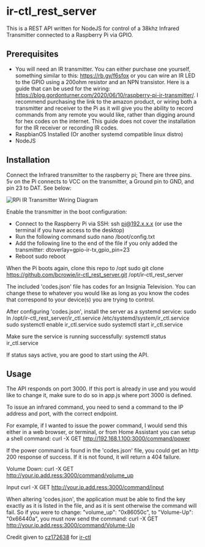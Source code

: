 # ir-ctl_rest_server
This is a REST API written for NodeJS for control of a 38khz Infrared Transmitter connected to a Raspberry Pi via GPIO.

## Prerequisites

- You will need an IR transmitter. You can either purchase one yourself, something similar to this: https://rb.gy/f6sfox or you can wire an IR LED to the GPIO using a 200ohm resistor and an NPN transistor. Here is a guide that can be used for the wiring: https://blog.gordonturner.com/2020/06/10/raspberry-pi-ir-transmitter/. I recommend purchasing the link to the amazon product, or wiring both a transmitter and receiver to the Pi as it will give you the ability to record commands from any remote you would like, rather than digging around for hex codes on the internet. This guide does not cover the installation for the IR receiver or recording IR codes.
- RaspbianOS Installed (Or another systemd compatible linux distro)
- NodeJS

## Installation

Connect the Infrared transmitter to the raspberry pi; There are three pins. 5v on the Pi connects to VCC on the transmitter, a Ground pin to GND, and pin 23 to DAT. See below:

![RPi IR Transmitter Wiring Diagram](https://imgur.com/Pn6BZhy "RPi IR Transmitter Wiring Diagram")

Enable the transmitter in the boot configuration:

- Connect to the Raspberry Pi via SSH: ssh pi@192.x.x.x (or use the terminal if you have access to the desktop)
- Run the following command
    sudo nano /boot/config.txt
- Add the following line to the end of the file if you only added the transmitter:
    dtoverlay=gpio-ir-tx,gpio_pin=23
- Reboot
    sudo reboot


When the Pi boots again, clone this repo to /opt
    sudo git clone https://github.com/bcrowie/ir-ctl_rest_server.git /opt/ir-ctl_rest_server

The included 'codes.json' file has codes for an Insignia Television. You can change these to whatever you would like as long as you know the codes that correspond to your device(s) you are trying to control.

After configuring 'codes.json', install the server as a systemd service:
    sudo ln /opt/ir-ctl_rest_server/ir_ctl.service /etc/systemd/system/ir_ctl.service
    sudo systemctl enable ir_ctl.service
    sudo systemctl start ir_ctl.service

Make sure the service is running successfully:
    systemctl status ir_ctl.service

If status says active, you are good to start using the API.

## Usage

The API responds on port 3000. If this port is already in use and you would like to change it, make sure to do so in app.js where port 3000 is defined.

To issue an infrared command, you need to send a command to the IP address and port, with the correct endpoint. 

For example, if I wanted to issue the power command, I would send this either in a web browser, or terminal, or from Home Assistant you can setup a shell command:
    curl -X GET http://192.168.1.100:3000/command/power

If the power command is found in the 'codes.json' file, you could get an http 200 response of success. If it is not found, it will return a 404 failure.

Volume Down:
    curl -X GET http://your.ip.add.ress:3000/command/volume_up

Input
    curl -X GET http://your.ip.add.ress:3000/command/input

When altering 'codes.json', the application must be able to find the key exactly as it is listed in the file, and as it is sent otherwise the command will fail. So if you were to change:
    "volume_up": "0x86050c",
to
    "Volume-Up": "0x66440a",
you must now send the command:
    curl -X GET http://your.ip.add.ress:3000/command/Volume-Up

Credit given to [cz172638](https://github.com/cz172638) for [ir-ctl](https://github.com/cz172638/v4l-utils/tree/master/utils/ir-ctl)